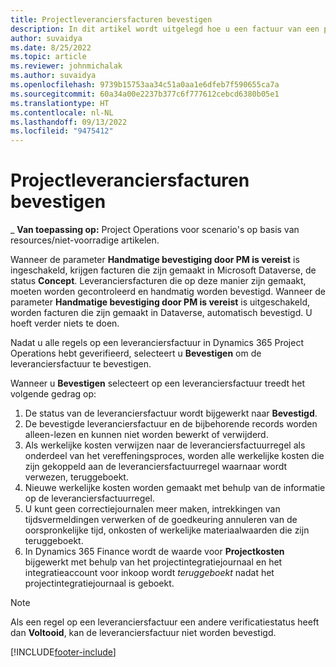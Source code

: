 ```yaml
---
title: Projectleveranciersfacturen bevestigen
description: In dit artikel wordt uitgelegd hoe u een factuur van een projectleverancier in Microsoft Dynamics 365 Project Operations bevestigt en wordt beschreven wat de financiële impact is van het bevestigen van een factuur van een projectleverancier.
author: suvaidya
ms.date: 8/25/2022
ms.topic: article
ms.reviewer: johnmichalak
ms.author: suvaidya
ms.openlocfilehash: 9739b15753aa34c51a0aa1e6dfeb7f590655ca7a
ms.sourcegitcommit: 60a34a00e2237b377c6f777612cebcd6380b05e1
ms.translationtype: HT
ms.contentlocale: nl-NL
ms.lasthandoff: 09/13/2022
ms.locfileid: "9475412"
---
```

# <a name="confirm-project-vendor-invoices"></a>Projectleveranciersfacturen bevestigen

_ **Van toepassing op:** Project Operations voor scenario's op basis van resources/niet-voorradige artikelen.

Wanneer de parameter **Handmatige bevestiging door PM is vereist** is ingeschakeld, krijgen facturen die zijn gemaakt in Microsoft Dataverse, de status **Concept**. Leveranciersfacturen die op deze manier zijn gemaakt, moeten worden gecontroleerd en handmatig worden bevestigd. Wanneer de parameter **Handmatige bevestiging door PM is vereist** is uitgeschakeld, worden facturen die zijn gemaakt in Dataverse, automatisch bevestigd. U hoeft verder niets te doen. 

Nadat u alle regels op een leveranciersfactuur in Dynamics 365 Project Operations hebt geverifieerd, selecteert u **Bevestigen** om de leveranciersfactuur te bevestigen.

Wanneer u **Bevestigen** selecteert op een leveranciersfactuur treedt het volgende gedrag op:

1. De status van de leveranciersfactuur wordt bijgewerkt naar **Bevestigd**.
1. De bevestigde leveranciersfactuur en de bijbehorende records worden alleen-lezen en kunnen niet worden bewerkt of verwijderd.
1. Als werkelijke kosten verwijzen naar de leveranciersfactuurregel als onderdeel van het vereffeningsproces, worden alle werkelijke kosten die zijn gekoppeld aan de leveranciersfactuurregel waarnaar wordt verwezen, teruggeboekt.
1. Nieuwe werkelijke kosten worden gemaakt met behulp van de informatie op de leveranciersfactuurregel.
1. U kunt geen correctiejournalen meer maken, intrekkingen van tijdsvermeldingen verwerken of de goedkeuring annuleren van de oorspronkelijke tijd, onkosten of werkelijke materiaalwaarden die zijn teruggeboekt.
1. In Dynamics 365 Finance wordt de waarde voor **Projectkosten** bijgewerkt met behulp van het projectintegratiejournaal en het integratieaccount voor inkoop wordt *teruggeboekt* nadat het projectintegratiejournaal is geboekt.

> [!NOTE]
> Als een regel op een leveranciersfactuur een andere verificatiestatus heeft dan **Voltooid**, kan de leveranciersfactuur niet worden bevestigd.

[!INCLUDE[footer-include](../includes/footer-banner.md)]

